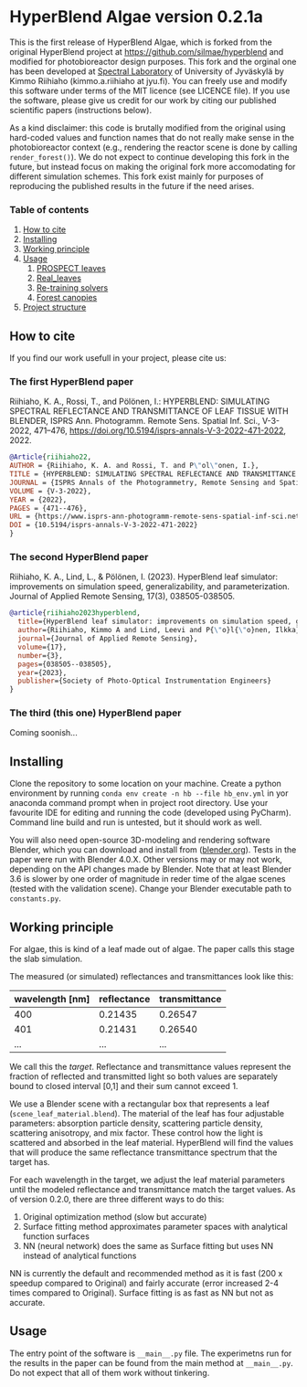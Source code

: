 # HyperBlend Algae version 0.2.1a

This is the first release of HyperBlend Algae, which is forked from the original HyperBlend 
project at https://github.com/silmae/hyperblend and modified for photobioreactor design purposes. 
This fork and the orginal one has been developed at [Spectral Laboratory](https://www.jyu.fi/it/en/research/our-laboratories/hsi) of University of Jyväskylä 
by Kimmo Riihiaho (kimmo.a.riihiaho at jyu.fi). 
You can freely use and modify this software under terms of the MIT licence (see LICENCE file). 
If you use the software, please give us credit for our work by citing our published scientific 
papers (instructions below).

As a kind disclaimer: this code is brutally modified from the original using hard-coded values 
and function names that do not really make sense in the photobioreactor context (e.g., rendering 
the reactor scene is done by calling ```render_forest()```). We do not expect to continue developing 
this fork in the future, but instead focus on making the original fork more accomodating for different 
simulation schemes. This fork exist mainly for purposes of reproducing the published results in the 
future if the need arises.

### Table of contents 

  1. [How to cite](#How_to_cite)
  1. [Installing](#Installing)
  1. [Working principle](#Working_principle)
  1. [Usage](#Usage)
     1. [PROSPECT leaves](#p_leaves)  
     1. [Real_leaves](#Real_leaves)
     1. [Re-training solvers](#Re-training)
     1. [Forest canopies](#Forest)
  1. [Project structure](#Project_structure)


##  <a name="How_to_cite"></a> How to cite

If you find our work usefull in your project, please cite us:

### The first HyperBlend paper

Riihiaho, K. A., Rossi, T., and Pölönen, I.: HYPERBLEND: SIMULATING SPECTRAL REFLECTANCE AND TRANSMITTANCE OF LEAF TISSUE WITH BLENDER, ISPRS Ann. Photogramm. Remote Sens. Spatial Inf. Sci., V-3-2022, 471–476, https://doi.org/10.5194/isprs-annals-V-3-2022-471-2022, 2022.

```bibtex
@Article{riihiaho22,
AUTHOR = {Riihiaho, K. A. and Rossi, T. and P\"ol\"onen, I.},
TITLE = {HYPERBLEND: SIMULATING SPECTRAL REFLECTANCE AND TRANSMITTANCE OF LEAF TISSUE WITH BLENDER},
JOURNAL = {ISPRS Annals of the Photogrammetry, Remote Sensing and Spatial Information Sciences},
VOLUME = {V-3-2022},
YEAR = {2022},
PAGES = {471--476},
URL = {https://www.isprs-ann-photogramm-remote-sens-spatial-inf-sci.net/V-3-2022/471/2022/},
DOI = {10.5194/isprs-annals-V-3-2022-471-2022}
}
```

### The second HyperBlend paper

Riihiaho, K. A., Lind, L., & Pölönen, I. (2023). HyperBlend leaf simulator: improvements on simulation speed, generalizability, and parameterization. Journal of Applied Remote Sensing, 17(3), 038505-038505.

```bibtex
@article{riihiaho2023hyperblend,
  title={HyperBlend leaf simulator: improvements on simulation speed, generalizability, and parameterization},
  author={Riihiaho, Kimmo A and Lind, Leevi and P{\"o}l{\"o}nen, Ilkka},
  journal={Journal of Applied Remote Sensing},
  volume={17},
  number={3},
  pages={038505--038505},
  year={2023},
  publisher={Society of Photo-Optical Instrumentation Engineers}
}
```

### The third (this one) HyperBlend paper

Coming soonish...


## <a name="Installing"></a> Installing

Clone the repository to some location on your machine. Create a python environment by running 
`conda env create -n hb --file hb_env.yml` in yor anaconda command prompt when in project root directory.
Use your favourite IDE for editing and running the code (developed using PyCharm). 
Command line build and run is untested, but it should work as well.

You will also need open-source 3D-modeling and rendering software Blender, which 
you can download and install from ([blender.org](blender.org)). Tests in the paper were run with Blender 4.0.X. 
Other versions may or may not work, depending on the API changes made by Blender. Note that at least 
Blender 3.6 is slower by one order of magnitude in reder time of the algae scenes (tested with the 
validation scene).
Change your Blender executable path to `constants.py`.

## <a name="Working_principle"></a> Working principle

For algae, this is kind of a leaf made out of algae. The paper calls this stage the 
slab simulation.

The measured (or simulated) reflectances and transmittances look like this:  

| wavelength [nm] | reflectance | transmittance
|---|---|---|
|400 | 0.21435 | 0.26547|
|401 | 0.21431 | 0.26540|
|... | ... | ... |

We call this the *target*. Reflectance and transmittance values represent the fraction of 
reflected and transmitted light so both values are separately bound to closed interval [0,1] 
and their sum cannot exceed 1. 

We use a Blender scene with a rectangular box that represents a leaf (```scene_leaf_material.blend```). 
The material of the leaf has four adjustable parameters: absorption particle density, scattering 
particle density, scattering anisotropy, and mix factor. These control how the light is scattered and 
absorbed in the leaf material. HyperBlend will find the values that will produce the same reflectance 
transmittance spectrum that the target has.

For each wavelength in the target, we adjust the leaf material parameters until the modeled 
reflectance and transmittance match the target values. As of version 0.2.0, there are three 
different ways to do this:

  1. Original optimization method (slow but accurate)
  1. Surface fitting method approximates parameter spaces with analytical function surfaces
  1. NN (neural network) does the same as Surface fitting but uses NN instead of analytical functions 

NN is currently the default and recommended method as it is fast (200 x speedup compared to Original) 
and fairly accurate (error increased 2-4 times compared to Original). Surface fitting is as fast as NN 
but not as accurate.


## <a name="Usage"></a> Usage

The entry point of the software is `__main__.py` file. The experimetns run for the results in the 
paper can be found from the main method at `__main__.py`. Do not expect that all of them work without 
tinkering.

